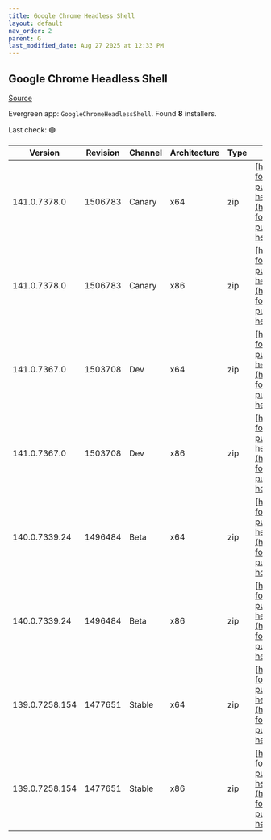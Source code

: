 ```yaml
---
title: Google Chrome Headless Shell
layout: default
nav_order: 2
parent: G
last_modified_date: Aug 27 2025 at 12:33 PM
---
```


## Google Chrome Headless Shell

[Source](https://googlechromelabs.github.io/chrome-for-testing/)

Evergreen app: `GoogleChromeHeadlessShell`. Found **8** installers.

Last check: 🟢

| Version        | Revision | Channel | Architecture | Type | URI                                                                                                                                                                                                                            |
| -------------- | -------- | ------- | ------------ | ---- | ------------------------------------------------------------------------------------------------------------------------------------------------------------------------------------------------------------------------------ |
| 141.0.7378.0   | 1506783  | Canary  | x64          | zip  | [https://storage.googleapis.com/chrome-for-testing-public/141.0.7378.0/win64/chrome-headless-shell-win64.zip](https://storage.googleapis.com/chrome-for-testing-public/141.0.7378.0/win64/chrome-headless-shell-win64.zip)     |
| 141.0.7378.0   | 1506783  | Canary  | x86          | zip  | [https://storage.googleapis.com/chrome-for-testing-public/141.0.7378.0/win32/chrome-headless-shell-win32.zip](https://storage.googleapis.com/chrome-for-testing-public/141.0.7378.0/win32/chrome-headless-shell-win32.zip)     |
| 141.0.7367.0   | 1503708  | Dev     | x64          | zip  | [https://storage.googleapis.com/chrome-for-testing-public/141.0.7367.0/win64/chrome-headless-shell-win64.zip](https://storage.googleapis.com/chrome-for-testing-public/141.0.7367.0/win64/chrome-headless-shell-win64.zip)     |
| 141.0.7367.0   | 1503708  | Dev     | x86          | zip  | [https://storage.googleapis.com/chrome-for-testing-public/141.0.7367.0/win32/chrome-headless-shell-win32.zip](https://storage.googleapis.com/chrome-for-testing-public/141.0.7367.0/win32/chrome-headless-shell-win32.zip)     |
| 140.0.7339.24  | 1496484  | Beta    | x64          | zip  | [https://storage.googleapis.com/chrome-for-testing-public/140.0.7339.24/win64/chrome-headless-shell-win64.zip](https://storage.googleapis.com/chrome-for-testing-public/140.0.7339.24/win64/chrome-headless-shell-win64.zip)   |
| 140.0.7339.24  | 1496484  | Beta    | x86          | zip  | [https://storage.googleapis.com/chrome-for-testing-public/140.0.7339.24/win32/chrome-headless-shell-win32.zip](https://storage.googleapis.com/chrome-for-testing-public/140.0.7339.24/win32/chrome-headless-shell-win32.zip)   |
| 139.0.7258.154 | 1477651  | Stable  | x64          | zip  | [https://storage.googleapis.com/chrome-for-testing-public/139.0.7258.154/win64/chrome-headless-shell-win64.zip](https://storage.googleapis.com/chrome-for-testing-public/139.0.7258.154/win64/chrome-headless-shell-win64.zip) |
| 139.0.7258.154 | 1477651  | Stable  | x86          | zip  | [https://storage.googleapis.com/chrome-for-testing-public/139.0.7258.154/win32/chrome-headless-shell-win32.zip](https://storage.googleapis.com/chrome-for-testing-public/139.0.7258.154/win32/chrome-headless-shell-win32.zip) |
